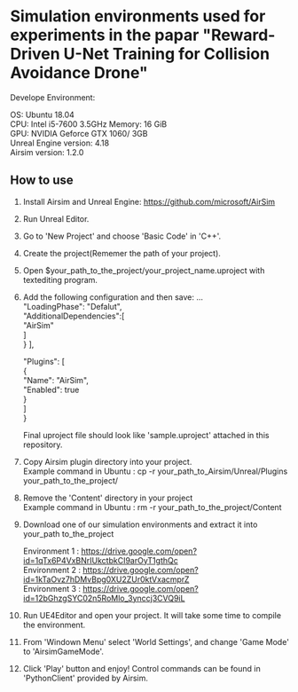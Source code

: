 # Simulation environments used for experiments in the papar "Reward-Driven U-Net Training for Collision Avoidance Drone"

Develope Environment:

OS: Ubuntu 18.04  
CPU: Intel i5-7600 3.5GHz
Memory: 16 GiB  
GPU: NVIDIA Geforce GTX 1060/ 3GB  
Unreal Engine version: 4.18  
Airsim version: 1.2.0  

## How to use

1. Install Airsim and Unreal Engine: https://github.com/microsoft/AirSim  
2. Run Unreal Editor.  
3. Go to 'New Project' and choose 'Basic Code' in 'C++'.  
4. Create the project(Rememer the path of your project).  
5. Open $your_path_to_the_project/your_project_name.uproject with textediting program.  
6. Add the following configuration and then save:
...  
"LoadingPhase": "Defalut",  
"AdditionalDependencies":[  
      "AirSim"  
      ]  
   }
   ],

   "Plugins": [  
        {  
              "Name": "AirSim",  
              "Enabled": true  
        }  
    ]  
   }  
 
   Final uproject file should look like 'sample.uproject' attached in this repository.  
 7. Copy Airsim plugin directory into your project.    
 Example command in Ubuntu : cp -r your_path_to_Airsim/Unreal/Plugins your_path_to_the_project/  
 8. Remove the 'Content' directory in your project  
 Example command in Ubuntu : rm -r your_path_to_the_project/Content  
 9. Download one of our simulation environments and extract it into your_path to_the_project 
 
     Environment 1 : https://drive.google.com/open?id=1qTx6P4VxBNrIUkctbkCI9arOyT1gthQc  
     Environment 2 : https://drive.google.com/open?id=1kTaOvz7hDMvBpg0XU2ZUr0ktVxacmprZ  
     Environment 3 : https://drive.google.com/open?id=12bGhzgSYC02n5RoMlo_3ynccj3CVQ9iL  
 
 10. Run UE4Editor and open your project. It will take some time to compile the environment.  
 
 11. From 'Windown Menu' select 'World Settings', and change 'Game Mode' to 'AirsimGameMode'.   
 
 12. Click 'Play' button and enjoy! Control commands can be found in 'PythonClient' provided by Airsim.



